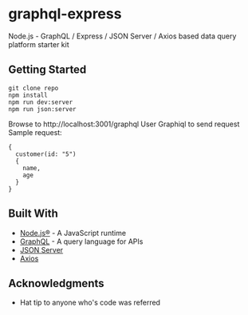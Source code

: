 # graphql-express
Node.js - GraphQL / Express / JSON Server / Axios based data query platform starter kit

## Getting Started

```
git clone repo
npm install
npm run dev:server
npm run json:server

```
Browse to http://localhost:3001/graphql
User Graphiql to send request
Sample request:
```
{
  customer(id: "5")
  {
    name,
    age
  }
}
```

## Built With

* [Node.js®](https://nodejs.org/en/) - A JavaScript runtime
* [GraphQL](http://graphql.org/) - A query language for APIs 
* [JSON Server](https://github.com/typicode/json-server) 
* [Axios](https://github.com/mzabriskie/axios)

## Acknowledgments

* Hat tip to anyone who's code was referred
